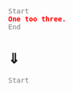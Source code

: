 <pre style='color: gray'>
Start
<b style='color: red'>One too three.</b>
End
</pre>
# ⇓
<pre style='color: gray'>
Start